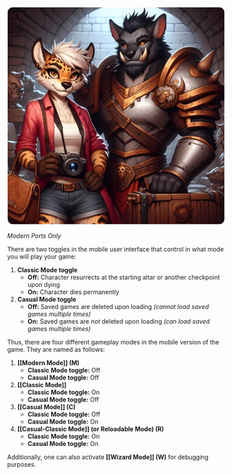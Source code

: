 ![Gameplay mode](/uploads/Choosing%20the%20Right%20Gameplay%20Mode/gameplay-mode.webp)

*Modern Ports Only*

There are two toggles in the mobile user interface that control in what mode you will play your game:
1. **Classic Mode toggle**
    - **Off:** Character resurrects at the starting altar or another checkpoint upon dying
    - **On:** Character dies permanently
2. **Casual Mode toggle**
    - **Off:** Saved games are deleted upon loading *(cannot load saved games multiple times)*
    - **On:** Saved games are *not* deleted upon loading *(can load saved games multiple times)*

Thus, there are four different gameplay modes in the mobile version of the game. They are named as follows:

1. **[[Modern Mode]] (M)** 
    - **Classic Mode toggle:** Off
    - **Casual Mode toggle:** Off
2. **[[Classic Mode]]**
    - **Classic Mode toggle:** On
    - **Casual Mode toggle:** Off
3. **[[Casual Mode]] (C)**
    - **Classic Mode toggle:** Off
    - **Casual Mode toggle:** On
4. **[[Casual-Classic Mode]] (or Reloadable Mode) (R)**
    - **Classic Mode toggle:** On
    - **Casual Mode toggle:** On

Additionally, one can also activate **[[Wizard Mode]] (W)** for debugging purposes.
